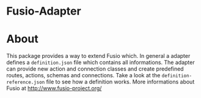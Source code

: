 Fusio-Adapter
=====

# About

This package provides a way to extend Fusio which. In general a adapter defines 
a `definition.json` file which contains all informations. The adapter can 
provide new action and connection classes and create predefined routes, actions, 
schemas and connections. Take a look at the `definition-reference.json` file to 
see how a definition works. More informations about Fusio at 
http://www.fusio-project.org/
